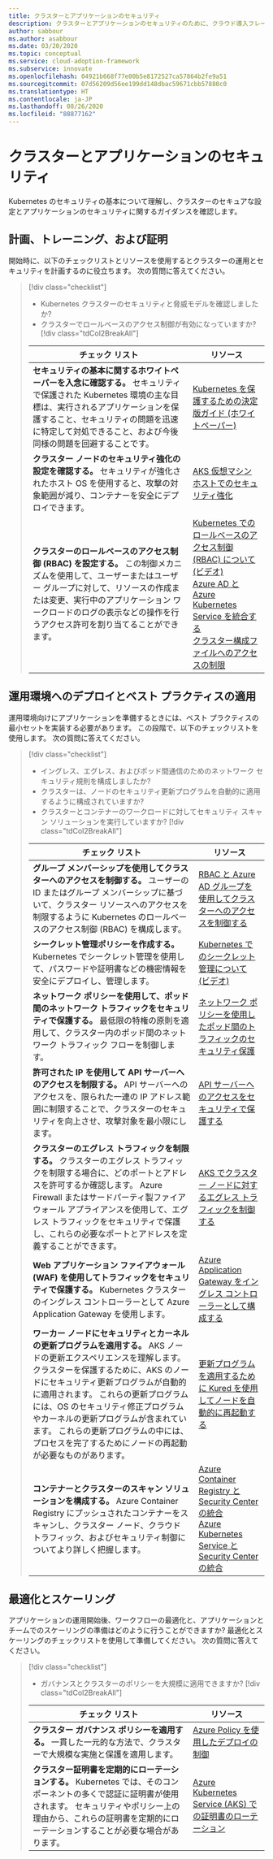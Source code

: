 ```yaml
---
title: クラスターとアプリケーションのセキュリティ
description: クラスターとアプリケーションのセキュリティのために、クラウド導入フレームワークでの Kubernetes について説明します。
author: sabbour
ms.author: asabbour
ms.date: 03/20/2020
ms.topic: conceptual
ms.service: cloud-adoption-framework
ms.subservice: innovate
ms.openlocfilehash: 04921b668f77e00b5e8172527ca57864b2fe9a51
ms.sourcegitcommit: 07d56209d56ee199dd148dbac59671cbb57880c0
ms.translationtype: HT
ms.contentlocale: ja-JP
ms.lasthandoff: 08/26/2020
ms.locfileid: "88877162"
---
```

<!-- cSpell:ignore kured -->

# <a name="cluster-and-application-security"></a>クラスターとアプリケーションのセキュリティ

Kubernetes のセキュリティの基本について理解し、クラスターのセキュアな設定とアプリケーションのセキュリティに関するガイダンスを確認します。

## <a name="plan-train-and-proof"></a>計画、トレーニング、および証明

開始時に、以下のチェックリストとリソースを使用するとクラスターの運用とセキュリティを計画するのに役立ちます。 次の質問に答えてください。

> [!div class="checklist"]
>
> - Kubernetes クラスターのセキュリティと脅威モデルを確認しましたか?
> - クラスターでロールベースのアクセス制御が有効になっていますか?
> [!div class="tdCol2BreakAll"]
>
> | チェック リスト  | リソース |
> |------------------------------------------------------------------|-----------------------------------------------------------------|
> | **セキュリティの基本に関するホワイトペーパーを入念に確認する。** セキュリティで保護された Kubernetes 環境の主な目標は、実行されるアプリケーションを保護すること、セキュリティの問題を迅速に特定して対処できること、および今後同様の問題を回避することです。 | [Kubernetes を保護するための決定版ガイド (ホワイトペーパー)](https://clouddamcdnprodep.azureedge.net/gdc/gdc8LXmoZ/original)     |
> | **クラスター ノードのセキュリティ強化の設定を確認する。** セキュリティが強化されたホスト OS を使用すると、攻撃の対象範囲が減り、コンテナーを安全にデプロイできます。 | [AKS 仮想マシン ホストでのセキュリティ強化](/azure/aks/security-hardened-vm-host-image)     |
> | **クラスターのロールベースのアクセス制御 (RBAC) を設定する。** この制御メカニズムを使用して、ユーザーまたはユーザー グループに対して、リソースの作成または変更、実行中のアプリケーション ワークロードのログの表示などの操作を行うアクセス許可を割り当てることができます。 | [Kubernetes でのロールベースのアクセス制御 (RBAC) について (ビデオ)](https://www.youtube.com/watch?v=G3R24JSlGjY&list=PLLasX02E8BPCrIhFrc_ZiINhbRkYMKdPT&index=12) <br> [Azure AD と Azure Kubernetes Service を統合する](/azure/aks/azure-ad-integration) <br> [クラスター構成ファイルへのアクセスの制限](/azure/aks/control-kubeconfig-access)   |

## <a name="deploy-to-production-and-apply-best-practices"></a>運用環境へのデプロイとベスト プラクティスの適用

運用環境向けにアプリケーションを準備するときには、ベスト プラクティスの最小セットを実装する必要があります。 この段階で、以下のチェックリストを使用します。 次の質問に答えてください。

> [!div class="checklist"]
>
> - イングレス、エグレス、およびポッド間通信のためのネットワーク セキュリティ規則を構成しましたか?
> - クラスターは、ノードのセキュリティ更新プログラムを自動的に適用するように構成されていますか?
> - クラスターとコンテナーのワークロードに対してセキュリティ スキャン ソリューションを実行していますか?
> [!div class="tdCol2BreakAll"]
>
> | チェック リスト  | リソース |
> |------------------------------------------------------------------|-----------------------------------------------------------------|
> | **グループ メンバーシップを使用してクラスターへのアクセスを制御する。** ユーザーの ID またはグループ メンバーシップに基づいて、クラスター リソースへのアクセスを制限するように Kubernetes のロールベースのアクセス制御 (RBAC) を構成します。 | [RBAC と Azure AD グループを使用してクラスターへのアクセスを制御する](/azure/aks/azure-ad-rbac)    |
> | **シークレット管理ポリシーを作成する。** Kubernetes でシークレット管理を使用して、パスワードや証明書などの機密情報を安全にデプロイし、管理します。 | [Kubernetes でのシークレット管理について (ビデオ)](https://www.youtube.com/watch?v=KmhM33j5WYk&list=PLLasX02E8BPCrIhFrc_ZiINhbRkYMKdPT&index=10) |
> | **ネットワーク ポリシーを使用して、ポッド間のネットワーク トラフィックをセキュリティで保護する。** 最低限の特権の原則を適用して、クラスター内のポッド間のネットワーク トラフィック フローを制御します。 | [ネットワーク ポリシーを使用したポッド間のトラフィックのセキュリティ保護](/azure/aks/use-network-policies) |
> | **許可された IP を使用して API サーバーへのアクセスを制限する。** API サーバーへのアクセスを、限られた一連の IP アドレス範囲に制限することで、クラスターのセキュリティを向上させ、攻撃対象を最小限にします。 | [API サーバーへのアクセスをセキュリティで保護する](/azure/aks/api-server-authorized-ip-ranges) |
> | **クラスターのエグレス トラフィックを制限する。** クラスターのエグレス トラフィックを制限する場合に、どのポートとアドレスを許可するか確認します。 Azure Firewall またはサードパーティ製ファイアウォール アプライアンスを使用して、エグレス トラフィックをセキュリティで保護し、これらの必要なポートとアドレスを定義することができます。 | [AKS でクラスター ノードに対するエグレス トラフィックを制御する](/azure/aks/limit-egress-traffic) |
> | **Web アプリケーション ファイアウォール (WAF) を使用してトラフィックをセキュリティで保護する。** Kubernetes クラスターのイングレス コントローラーとして Azure Application Gateway を使用します。  | [Azure Application Gateway をイングレス コントローラーとして構成する](/azure/application-gateway/ingress-controller-overview)    |
> | **ワーカー ノードにセキュリティとカーネルの更新プログラムを適用する。** AKS ノードの更新エクスペリエンスを理解します。 クラスターを保護するために、AKS のノードにセキュリティ更新プログラムが自動的に適用されます。 これらの更新プログラムには、OS のセキュリティ修正プログラムやカーネルの更新プログラムが含まれています。 これらの更新プログラムの中には、プロセスを完了するためにノードの再起動が必要なものがあります。 | [更新プログラムを適用するために Kured を使用してノードを自動的に再起動する](/azure/aks/node-updates-kured) |
> | **コンテナーとクラスターのスキャン ソリューションを構成する。** Azure Container Registry にプッシュされたコンテナーをスキャンし、クラスター ノード、クラウド トラフィック、およびセキュリティ制御についてより詳しく把握します。 | [Azure Container Registry と Security Center の統合](/azure/security-center/azure-container-registry-integration) <br> [Azure Kubernetes Service と Security Center の統合](/azure/security-center/azure-kubernetes-service-integration)  |

## <a name="optimize-and-scale"></a>最適化とスケーリング

アプリケーションの運用開始後、ワークフローの最適化と、アプリケーションとチームでのスケーリングの準備はどのように行うことができますか? 最適化とスケーリングのチェックリストを使用して準備してください。 次の質問に答えてください。

> [!div class="checklist"]
>
> - ガバナンスとクラスターのポリシーを大規模に適用できますか?
> [!div class="tdCol2BreakAll"]
>
> | チェック リスト  | リソース |
> |------------------------------------------------------------------|-----------------------------------------------------------------|
> | **クラスター ガバナンス ポリシーを適用する。** 一貫した一元的な方法で、クラスターで大規模な実施と保護を適用します。 | [Azure Policy を使用したデプロイの制御](/azure/governance/policy/concepts/rego-for-aks)    |
> | **クラスター証明書を定期的にローテーションする。** Kubernetes では、そのコンポーネントの多くで認証に証明書が使用されます。 セキュリティやポリシー上の理由から、これらの証明書を定期的にローテーションすることが必要な場合があります。 | [Azure Kubernetes Service (AKS) での証明書のローテーション](/azure/aks/certificate-rotation)    |
